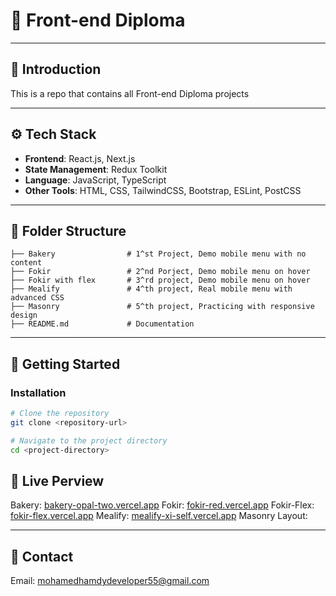 
# 🌟 Front-end Diploma

---

## 🔎 Introduction

This is a repo that contains all Front-end Diploma projects

---

## ⚙️ Tech Stack

- **Frontend**: React.js, Next.js  
- **State Management**: Redux Toolkit  
- **Language**: JavaScript, TypeScript  
- **Other Tools**: HTML, CSS, TailwindCSS, Bootstrap, ESLint, PostCSS  

---

## 📂 Folder Structure

```plaintext
├── Bakery                # 1^st Project, Demo mobile menu with no content
├── Fokir                 # 2^nd Porject, Demo mobile menu on hover
├── Fokir with flex       # 3^rd project, Demo mobile menu on hover
├── Mealify               # 4^th project, Real mobile menu with advanced CSS
├── Masonry               # 5^th project, Practicing with responsive design
├── README.md             # Documentation
```

---

## 🚀 Getting Started

### Installation

```bash
# Clone the repository
git clone <repository-url>

# Navigate to the project directory
cd <project-directory>

```

## 🎥 Live Perview

Bakery: [bakery-opal-two.vercel.app](https://bakery-opal-two.vercel.app/)
Fokir: [fokir-red.vercel.app](https://fokir-red.vercel.app/)
Fokir-Flex: [fokir-flex.vercel.app](https://fokir-flex.vercel.app/)
Mealify: [mealify-xi-self.vercel.app](https://mealify-xi-self.vercel.app/)
Masonry Layout: []()

---


## 📧 Contact

Email: mohamedhamdydeveloper55@gmail.com
